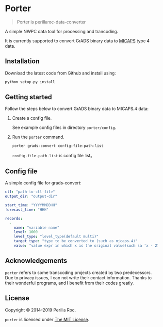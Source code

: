 # Porter

> Porter is perillaroc-data-converter

A simple NWPC data tool for processing and trancoding.

It is currently supported to convert GrADS binary data to [MICAPS](http://www.micaps.cn) type 4 data.

## Installation

Download the latest code from Github and install using:

```bash
python setup.py install
```

## Getting started

Follow the steps below to convert GrADS binary data to MICAPS.4 data:

1. Create a config file.

    See example config files in directory `porter/config`.

2. Run the `porter` command.

    ```
    porter grads-convert config-file-path-list
    ```

    `config-file-path-list` is config file list。

## Config file

A simple config file for grads-convert:

```yaml
ctl: "path-to-ctl-file"
output_dir: "output-dir"

start_time: "YYYYMMDDHH"
forecast_time: "HHH"

records:
  -
    name: "variable name"
    level: 1000
    level_type: "level_type(default multi)"
    target_type: "type to be converted to (such as micaps.4)"
    value: "value expr in which x is the original value(such sa 'x - 273.16')"
```

## Acknowledgements

`porter` refers to some transcoding projects created by two predecessors. 
Due to privacy issues, I can not write their contact information. 
Thanks to their wonderful programs, and I benefit from their codes greatly.

## License

Copyright &copy; 2014-2019 Perilla Roc.

`porter` is licensed under [The MIT License](https://opensource.org/licenses/MIT).
